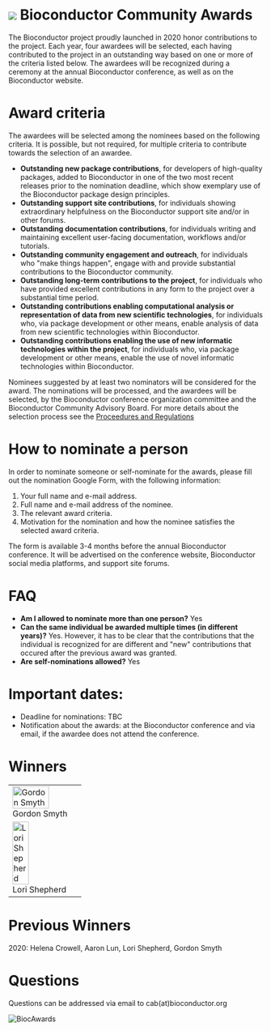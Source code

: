 # ![](/images/icons/magnifier.gif) Bioconductor Community Awards


The Bioconductor project proudly launched in 2020 honor contributions to the project. Each year, four awardees will be selected, each having contributed to the project in an outstanding way based on one or more of the criteria listed below. The awardees will be recognized during a ceremony at the annual Bioconductor conference, as well as on the Bioconductor website. 

# Award criteria

The awardees will be selected among the nominees based on the following criteria. It is possible, but not required, for multiple criteria to contribute towards the selection of an awardee.

* __Outstanding new package contributions__, for developers of high-quality packages, added to Bioconductor in one of the two most recent releases prior to the nomination deadline, which show exemplary use of the Bioconductor package design principles.
* __Outstanding support site contributions__, for individuals showing extraordinary helpfulness on the Bioconductor support site and/or in other forums.
* __Outstanding documentation contributions__, for individuals writing and maintaining excellent user-facing documentation, workflows and/or tutorials. 
* __Outstanding community engagement and outreach__, for individuals who "make things happen", engage with and provide substantial contributions to the Bioconductor community.
* __Outstanding long-term contributions to the project__, for individuals who have provided excellent contributions in any form to the project over a substantial time period.
* __Outstanding contributions enabling computational analysis or representation of data from new scientific technologies__, for individuals who, via package development or other means, enable analysis of data from new scientific technologies within Bioconductor.
* __Outstanding contributions enabling the use of new informatic technologies within the project__, for individuals who, via package development or other means, enable the use of novel informatic technologies within Bioconductor.
 

Nominees suggested by at least two nominators will be considered for the award. The nominations will be processed, and the awardees will be selected, by the Bioconductor conference organization committee and the Bioconductor Community Advisory Board. 
For more details about the selection process see the [Proceedures and Regulations](https://docs.google.com/document/d/1bHFoZS7kJoUh9ZOU2LwZaHwnJhradDmWcDV9EXJc8tI/edit?usp=sharing)

# How to nominate a person 
In order to nominate someone or self-nominate for the awards, please fill out the nomination Google Form, with the following information:
 
1.	Your full name and e-mail address.
2.	Full name and e-mail address of the nominee.
3.	The relevant award criteria.
4.	Motivation for the nomination and how the nominee satisfies the selected award criteria.

The form is available 3-4 months before the annual Bioconductor conference. It
will be advertised on the conference website, Bioconductor social media
platforms, and support site forums.  


# FAQ
* __Am I allowed to nominate more than one person?__
Yes
* __Can the same individual be awarded multiple times (in different years)?__ 
Yes. However, it has to be clear that the contributions that the individual is recognized for are different and "new" contributions that occured after the previous award was granted.
* __Are self-nominations allowed?__
Yes



# Important dates:
* Deadline for nominations: TBC
* Notification about the awards: at the Bioconductor conference and via email, if the awardee does not attend the conference.


# Winners

<table width="100%">
  <tr>
    <td width="100%">
    	<img src="/images/biocawards/gsmyth.jpg" width="75%" alt="Gordon Smyth" title="Gordon Smyth"/>
	<figcaption>Gordon Smyth</figcaption>
    </td>	
  </tr>
   <tr>
    <td width="100%">
    	<img src="/images/biocawards/lshepherd.jpg" width="50%" alt="Lori Shepherd" title="Lori Shepherd"/>
	<figcaption>Lori Shepherd</figcaption>
    </td>	
  </tr>
 </table>

# Previous Winners

2020: Helena Crowell, Aaron Lun, Lori Shepherd, Gordon Smyth

# Questions
Questions can be addressed via email to cab(at)bioconductor.org 



![BiocAwards](/images/biocawards/BiocAward.png)



